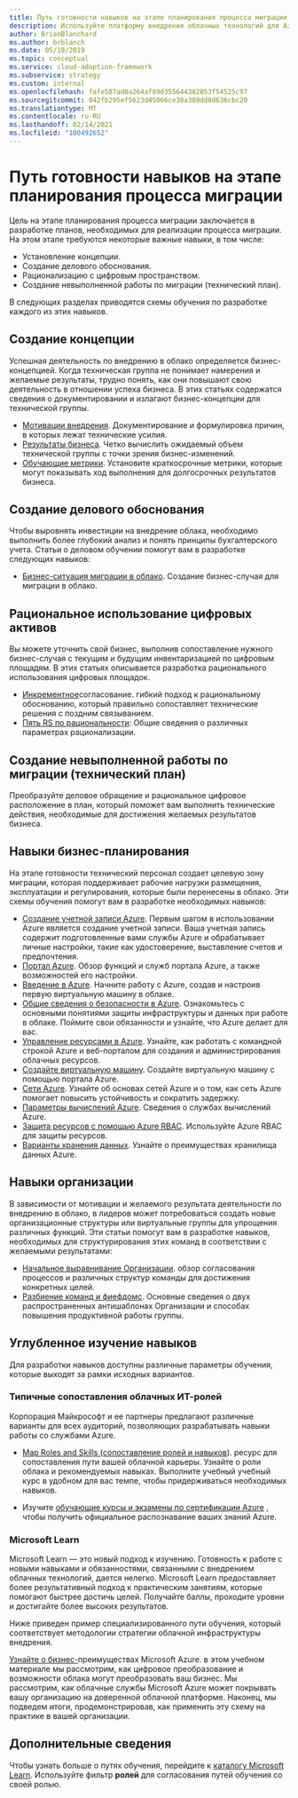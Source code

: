 ```yaml
---
title: Путь готовности навыков на этапе планирования процесса миграции
description: Используйте платформу внедрения облачных технологий для Azure, чтобы узнать о пути готовности навыков на этапе планирования миграции.
author: BrianBlanchard
ms.author: brblanch
ms.date: 05/19/2019
ms.topic: conceptual
ms.service: cloud-adoption-framework
ms.subservice: strategy
ms.custom: internal
ms.openlocfilehash: fafe587ad0a264af89d355644382853f54525c97
ms.sourcegitcommit: 042fb295ef5623d45066ce38a389dd8d636cbc20
ms.translationtype: MT
ms.contentlocale: ru-RU
ms.lasthandoff: 02/14/2021
ms.locfileid: "100492652"
---
```

# <a name="skills-readiness-path-during-the-planning-phase-of-a-migration-journey"></a>Путь готовности навыков на этапе планирования процесса миграции

Цель на этапе планирования процесса миграции заключается в разработке планов, необходимых для реализации процесса миграции. На этом этапе требуются некоторые важные навыки, в том числе:

- Установление концепции.
- Создание делового обоснования.
- Рационализацию с цифровым пространством.
- Создание невыполненной работы по миграции (технический план).

В следующих разделах приводятся схемы обучения по разработке каждого из этих навыков.

## <a name="establish-the-vision"></a>Создание концепции

Успешная деятельность по внедрению в облако определяется бизнес-концепцией. Когда техническая группа не понимает намерения и желаемые результаты, трудно понять, как они повышают свою деятельность в отношении успеха бизнеса. В этих статьях содержатся сведения о документировании и излагают бизнес-концепции для технической группы.

- [Мотивации внедрения](./motivations.md). Документирование и формулировка причин, в которых лежат технические усилия.
- [Результаты бизнеса](./business-outcomes/index.md). Четко вычислить ожидаемый объем технической группы с точки зрения бизнес-изменений.
- [Обучающие метрики](./learning-metrics.md). Установите краткосрочные метрики, которые могут показывать ход выполнения для долгосрочных результатов бизнеса.

## <a name="build-the-business-justification"></a>Создание делового обоснования

Чтобы выровнять инвестиции на внедрение облака, необходимо выполнить более глубокий анализ и понять принципы бухгалтерского учета. Статьи о деловом обучении помогут вам в разработке следующих навыков:

- [Бизнес-ситуация миграции в облако](./cloud-migration-business-case.md). Создание бизнес-случая для миграции в облако.

## <a name="rationalize-the-digital-estate"></a>Рациональное использование цифровых активов

Вы можете уточнить свой бизнес, выполнив сопоставление нужного бизнес-случая с текущим и будущим инвентаризацией по цифровым площадям. В этих статьях описывается разработка рационального использования цифровых площадок.

- [Инкрементное](../digital-estate/rationalize.md)согласование. гибкий подход к рациональному обоснованию, который правильно сопоставляет технические решения с поздним связыванием.
- [Пять RS по рациональности](../digital-estate/5-rs-of-rationalization.md): Общие сведения о различных параметрах рационализации.

## <a name="create-a-migration-backlog-technical-plan"></a>Создание невыполненной работы по миграции (технический план)

Преобразуйте деловое обращение и рациональное цифровое расположение в план, который поможет вам выполнить технические действия, необходимые для достижения желаемых результатов бизнеса.

## <a name="business-planning-skills"></a>Навыки бизнес-планирования

На этапе готовности технический персонал создает целевую зону миграции, которая поддерживает рабочие нагрузки размещения, эксплуатации и регулирования, которые были перенесены в облако. Эти схемы обучения помогут вам в разработке необходимых навыков:

- [Создание учетной записи Azure](/learn/modules/create-an-azure-account). Первым шагом в использовании Azure является создание учетной записи. Ваша учетная запись содержит подготовленные вами службы Azure и обрабатывает личные настройки, такие как удостоверение, выставление счетов и предпочтения.
- [Портал Azure](/learn/modules/tour-azure-portal). Обзор функций и служб портала Azure, а также возможностей его настройки.
- [Введение в Azure](/learn/modules/welcome-to-azure). Начните работу с Azure, создав и настроив первую виртуальную машину в облаке.
- [Общие сведения о безопасности в Azure](/learn/modules/intro-to-security-in-azure). Ознакомьтесь с основными понятиями защиты инфраструктуры и данных при работе в облаке. Поймите свои обязанности и узнайте, что Azure делает для вас.
- [Управление ресурсами в Azure](/learn/paths/manage-resources-in-azure). Узнайте, как работать с командной строкой Azure и веб-порталом для создания и администрирования облачных ресурсов.
- [Создайте виртуальную машину](/learn/modules/create-windows-virtual-machine-in-azure). Создайте виртуальную машину с помощью портала Azure.
- [Сети Azure](/learn/modules/intro-to-azure-networking). Узнайте об основах сетей Azure и о том, как сеть Azure помогает повысить устойчивость и сократить задержку.
- [Параметры вычислений Azure](/learn/modules/intro-to-azure-compute). Сведения о службах вычислений Azure.
- [Защита ресурсов с помощью Azure RBAC](/learn/modules/secure-azure-resources-with-rbac). Используйте Azure RBAC для защиты ресурсов.
- [Варианты хранения данных](/learn/modules/intro-to-data-in-azure). Узнайте о преимуществах хранилища данных Azure.

## <a name="organizational-skills"></a>Навыки организации

В зависимости от мотивации и желаемого результата деятельности по внедрению в облако, в лидеров может потребоваться создать новые организационные структуры или виртуальные группы для упрощения различных функций. Эти статьи помогут вам в разработке навыков, необходимых для структурирования этих команд в соответствии с желаемыми результатами:

- [Начальное выравнивание Организации](../organize/index.md). обзор согласования процессов и различных структур команды для достижения конкретных целей.
- [Разбиение команд и фиефдомс](../organize/fiefdoms-silos.md). Основные сведения о двух распространенных антишаблонах Организации и способах повышения продуктивной работы группы.

## <a name="deeper-skills-exploration"></a>Углубленное изучение навыков

Для разработки навыков доступны различные параметры обучения, которые выходят за рамки исходных вариантов.

### <a name="typical-mappings-of-cloud-it-roles"></a>Типичные сопоставления облачных ИТ-ролей

Корпорация Майкрософт и ее партнеры предлагают различные варианты для всех аудиторий, позволяющих разрабатывать навыки работы со службами Azure.

- [Map Roles and Skills (сопоставление ролей и навыков](/azure/cloud-adoption-framework/plan/suggested-skills)). ресурс для сопоставления пути вашей облачной карьеры. Узнайте о роли облака и рекомендуемых навыках. Выполните учебный учебный курс в удобном для вас темпе, чтобы придерживаться необходимых навыков.

- Изучите [обучающие курсы и экзамены по сертификации Azure](https://www.microsoft.com/learning/certification-overview.aspx) , чтобы получить официальное распознавание ваших знаний Azure.

### <a name="microsoft-learn"></a>Microsoft Learn

Microsoft Learn — это новый подход к изучению. Готовность к работе с новыми навыками и обязанностями, связанными с внедрением облачных технологий, дается нелегко. Microsoft Learn предоставляет более результативный подход к практическим занятиям, которые помогают быстрее достичь целей. Получайте баллы, проходите уровни и достигайте более высоких результатов.

Ниже приведен пример специализированного пути обучения, который соответствует методологии стратегии облачной инфраструктуры внедрения.

[Узнайте о бизнес-](/learn/paths/learn-business-value-of-azure)преимуществах Microsoft Azure. в этом учебном материале мы рассмотрим, как цифровое преобразование и возможности облака могут преобразовать ваш бизнес. Мы рассмотрим, как облачные службы Microsoft Azure может покрывать вашу организацию на доверенной облачной платформе. Наконец, мы подведем итоги, продемонстрировав, как применить эту схему на практике в вашей организации.

## <a name="learn-more"></a>Дополнительные сведения

Чтобы узнать больше о путях обучения, перейдите к [каталогу Microsoft Learn](/learn/browse). Используйте фильтр **ролей** для согласования путей обучения со своей ролью.
